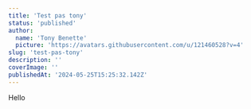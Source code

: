 ```yaml
---
title: 'Test pas tony'
status: 'published'
author:
  name: 'Tony Benette'
  picture: 'https://avatars.githubusercontent.com/u/121460528?v=4'
slug: 'test-pas-tony'
description: ''
coverImage: ''
publishedAt: '2024-05-25T15:25:32.142Z'
---
```


Hello